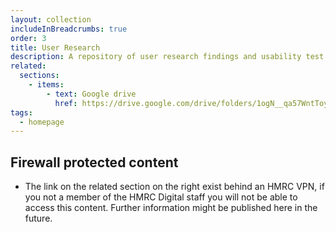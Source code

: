```yaml
---
layout: collection
includeInBreadcrumbs: true
order: 3
title: User Research
description: A repository of user research findings and usability test videos.
related:
  sections:
    - items:
        - text: Google drive
          href: https://drive.google.com/drive/folders/1ogN__qa57WntToyaHRqyKTvBxX1uV8zD
tags:
  - homepage
---
```


## Firewall protected content

- The link on the related section on the right exist behind an HMRC VPN, if you not a member of the HMRC Digital staff you will not be able to access this content. Further information might be published here in the future.
